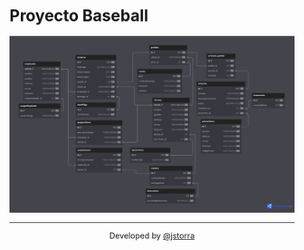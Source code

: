# Proyecto Baseball

![](./Baseball.png)

---

<p align="center">Developed by <a href="https://github.com/jstorra">@jstorra</a></p>